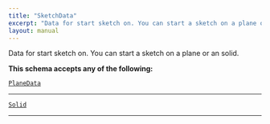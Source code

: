 ```yaml
---
title: "SketchData"
excerpt: "Data for start sketch on. You can start a sketch on a plane or an solid."
layout: manual
---
```


Data for start sketch on. You can start a sketch on a plane or an solid.




**This schema accepts any of the following:**


[`PlaneData`](/docs/kcl/types/PlaneData)








----

[`Solid`](/docs/kcl/types/Solid)








----





